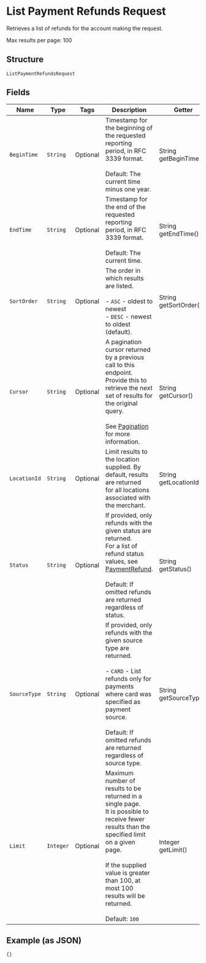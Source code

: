 
# List Payment Refunds Request

Retrieves a list of refunds for the account making the request.

Max results per page: 100

## Structure

`ListPaymentRefundsRequest`

## Fields

| Name | Type | Tags | Description | Getter |
|  --- | --- | --- | --- | --- |
| `BeginTime` | `String` | Optional | Timestamp for the beginning of the requested reporting period, in RFC 3339 format.<br><br>Default: The current time minus one year. | String getBeginTime() |
| `EndTime` | `String` | Optional | Timestamp for the end of the requested reporting period, in RFC 3339 format.<br><br>Default: The current time. | String getEndTime() |
| `SortOrder` | `String` | Optional | The order in which results are listed.<br><br>- `ASC` - oldest to newest<br>- `DESC` - newest to oldest (default). | String getSortOrder() |
| `Cursor` | `String` | Optional | A pagination cursor returned by a previous call to this endpoint.<br>Provide this to retrieve the next set of results for the original query.<br><br>See [Pagination](https://developer.squareup.com/docs/basics/api101/pagination) for more information. | String getCursor() |
| `LocationId` | `String` | Optional | Limit results to the location supplied. By default, results are returned<br>for all locations associated with the merchant. | String getLocationId() |
| `Status` | `String` | Optional | If provided, only refunds with the given status are returned.<br>For a list of refund status values, see [PaymentRefund](#type-paymentrefund).<br><br>Default: If omitted refunds are returned regardless of status. | String getStatus() |
| `SourceType` | `String` | Optional | If provided, only refunds with the given source type are returned.<br><br>- `CARD` - List refunds only for payments where card was specified as payment<br>  source.<br><br>Default: If omitted refunds are returned regardless of source type. | String getSourceType() |
| `Limit` | `Integer` | Optional | Maximum number of results to be returned in a single page.<br>It is possible to receive fewer results than the specified limit on a given page.<br><br>If the supplied value is greater than 100, at most 100 results will be returned.<br><br>Default: `100` | Integer getLimit() |

## Example (as JSON)

```json
{}
```

